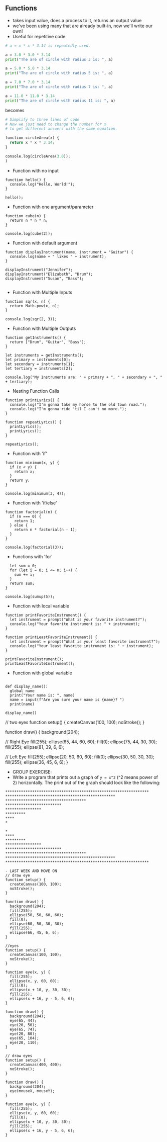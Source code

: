 ## Functions
- takes input value, does a process to it, returns an output value
- we've been using many that are already built-in, now we'll write our own!
- Useful for repetitive code
```python FIX RACHEL
# a = x * x * 3.14 is repeatedly used.

a = 3.0 * 3.0 * 3.14
print("The are of circle with radius 3 is: ", a)

a = 5.0 * 5.0 * 3.14
print("The are of circle with radius 5 is: ", a)

a = 7.0 * 7.0 * 3.14
print("The are of circle with radius 7 is: ", a)

a = 11.0 * 11.0 * 3.14
print("The are of circle with radius 11 is: ", a)
```
becomes
```python
# Simplify to three lines of code
# Now we just need to change the number for x
# to get different answers with the same equation.

function circleArea(x) {
  return x * x * 3.14;
}

console.log(circleArea(3.0));
)
```


- Function with no input
```
function hello() {
  console.log("Hello, World!");
}

hello();

```

- Function with one argument/parameter
```
function cube(n) {
  return n * n * n;
}

console.log(cube(2));

```

- Function with default argument
```
function displayInstrument(name, instrument = "Guitar") {
  console.log(name + " likes " + instrument);
}

displayInstrument("Jennifer");
displayInstrument("Elizabeth", "Drum");
displayInstrument("Susan", "Bass");


```

- Function with Multiple Inputs
```
function sqr(x, n) {
  return Math.pow(x, n);
}

console.log(sqr(2, 3));

```
- Function with Multiple Outputs
```
function getInstruments() {
  return ["Drum", "Guitar", "Bass"];
}

let instruments = getInstruments();
let primary = instruments[0];
let secondary = instruments[1];
let tertiary = instruments[2];

console.log("My Instruments are: " + primary + ", " + secondary + ", " + tertiary);

```


- Nesting Function Calls
```
function printLyrics() {
  console.log("I'm gonna take my horse to the old town road.");
  console.log("I'm gonna ride 'til I can't no more.");
}

function repeatLyrics() {
  printLyrics();
  printLyrics();
}

repeatLyrics();

```

- Function with 'if'
```
function minimum(x, y) {
  if (x < y) {
    return x;
  }
  return y;
}

console.log(minimum(3, 4));
```
- Function with 'if/else'
```
function factorial(n) {
  if (n === 0) {
    return 1;
  } else {
    return n * factorial(n - 1);
  }
}

console.log(factorial(3));
```

- Functions with 'for'
```function sumup(n) {
  let sum = 0;
  for (let i = 0; i <= n; i++) {
    sum += i;
  }
  return sum;
}

console.log(sumup(5));
```
- Function with local variable
```
function printFavoriteInstrument() {
  let instrument = prompt("What is your favorite instrument?");
  console.log("Your favorite instrument is: " + instrument);
}

function printLeastFavoriteInstrument() {
  let instrument = prompt("What is your least favorite instrument?");
  console.log("Your least favorite instrument is: " + instrument);
}

printFavoriteInstrument();
printLeastFavoriteInstrument();
```
- Function with global variable
```name = input("What is your name? ")

def display_name():
  global name
  print("Your name is: ", name)
  name = input(f"Are you sure your name is {name}? ")
  print(name)

display_name()
```
// two eyes
function setup() {
  createCanvas(100, 100);
  noStroke();
}

function draw() {
  background(204);

  // Right Eye
  fill(255);
  ellipse(65, 44, 60, 60);
  fill(0);
  ellipse(75, 44, 30, 30);
  fill(255);
  ellipse(81, 39, 6, 6);

  // Left Eye
  fill(255);
  ellipse(20, 50, 60, 60);
  fill(0);
  ellipse(30, 50, 30, 30);
  fill(255);
  ellipse(36, 45, 6, 6);
}

- GROUP EXERCISE:
- Write a program that prints out a graph of `y = x^2` (^2 means power of 2) horizontally. The print out of the graph should look like the following:

```
****************************************************************
*************************************************
************************************
*************************
****************
*********
****
*

*
****
*********
****************
*************************
************************************
*************************************************
****************************************************************

- LAST WEEK AND MOVE ON
// draw eye
function setup() {
  createCanvas(100, 100);
  noStroke();
}

function draw() {
  background(204);
  fill(255);
  ellipse(50, 50, 60, 60);
  fill(0);
  ellipse(60, 50, 30, 30);
  fill(255);
  ellipse(66, 45, 6, 6);
}

//eyes
function setup() {
  createCanvas(100, 100);
  noStroke();
}

function eye(x, y) {
  fill(255);
  ellipse(x, y, 60, 60);
  fill(0);
  ellipse(x + 10, y, 30, 30);
  fill(255);
  ellipse(x + 16, y - 5, 6, 6);
}

function draw() {
  background(204);
  eye(65, 44);
  eye(20, 50);
  eye(65, 74);
  eye(20, 80);
  eye(65, 104);
  eye(20, 110);
}

// draw eyes
function setup() {
  createCanvas(400, 400);
  noStroke();
}

function draw() {
  background(204);
  eye(mouseX, mouseY);
}

function eye(x, y) {
  fill(255);
  ellipse(x, y, 60, 60);
  fill(0);
  ellipse(x + 10, y, 30, 30);
  fill(255);
  ellipse(x + 16, y - 5, 6, 6);
}

```

